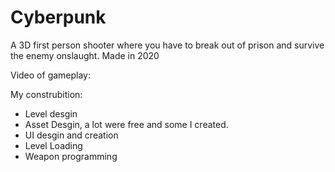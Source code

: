 # Cyberpunk
A 3D first person shooter where you have to break out of prison and survive the enemy onslaught. Made in 2020

Video of gameplay: 

My construbition:
- Level desgin
- Asset Desgin, a lot were free and some I created.
- UI desgin and creation
- Level Loading
- Weapon programming

